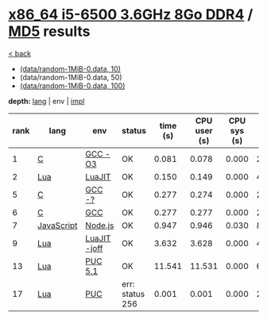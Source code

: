 # [x86_64 i5-6500 3.6GHz 8Go DDR4]({{site.baseurl}}/hosts/x86-64_i5-6500) / [MD5]({{site.baseurl}}/works/md5) results

[< back]({{site.baseurl}}/results/x86-64_i5-6500)
* [(data/random-1MiB-0.data, 10)]({{site.baseurl}}/results/x86-64_i5-6500/md5/1-2)
* (data/random-1MiB-0.data, 50)
* [(data/random-1MiB-0.data, 100)]({{site.baseurl}}/results/x86-64_i5-6500/md5/3-2)

**depth:** [lang]({{site.baseurl}}/results/x86-64_i5-6500/md5/2-1) | env | [impl]({{site.baseurl}}/results/x86-64_i5-6500/md5/2-3)

rank | lang | env | status | time (s) | CPU user (s) | CPU sys (s) | mem (kB) | impl
--- | --- | --- | --- | --- | --- | --- | --- | ---
1 | [C]({{site.baseurl}}/langs/c) | [GCC -O3]({{site.baseurl}}/langs/c/envs/gcc-O3) | OK | 0.081 | 0.078 | 0.000 | 2268 | [solar_openwall.c]({{site.github.repository_url}}/blob/master/langs/c/impls/md5/solar_openwall.c)
2 | [Lua]({{site.baseurl}}/langs/lua) | [LuaJIT]({{site.baseurl}}/langs/lua/envs/luajit) | OK | 0.150 | 0.149 | 0.000 | 4572 | [jit-ffi2.lua]({{site.github.repository_url}}/blob/master/langs/lua/impls/md5/jit-ffi2.lua)
5 | [C]({{site.baseurl}}/langs/c) | [GCC -?]({{site.baseurl}}/langs/c/envs/gcc-any) | OK | 0.277 | 0.274 | 0.000 | 2356 | [solar_openwall.c]({{site.github.repository_url}}/blob/master/langs/c/impls/md5/solar_openwall.c)
6 | [C]({{site.baseurl}}/langs/c) | [GCC]({{site.baseurl}}/langs/c/envs/gcc) | OK | 0.277 | 0.277 | 0.000 | 2296 | [solar_openwall.c]({{site.github.repository_url}}/blob/master/langs/c/impls/md5/solar_openwall.c)
7 | [JavaScript]({{site.baseurl}}/langs/javascript) | [Node.js]({{site.baseurl}}/langs/javascript/envs/nodejs) | OK | 0.947 | 0.946 | 0.030 | 87752 | [fastest963.js]({{site.github.repository_url}}/blob/master/langs/javascript/impls/md5/fastest963.js)
9 | [Lua]({{site.baseurl}}/langs/lua) | [LuaJIT -joff]({{site.baseurl}}/langs/lua/envs/luajit-joff) | OK | 3.632 | 3.628 | 0.000 | 4332 | [jit-opt.lua]({{site.github.repository_url}}/blob/master/langs/lua/impls/md5/jit-opt.lua)
13 | [Lua]({{site.baseurl}}/langs/lua) | [PUC 5.1]({{site.baseurl}}/langs/lua/envs/lua51) | OK | 11.541 | 11.531 | 0.000 | 6428 | [jit-opt.lua]({{site.github.repository_url}}/blob/master/langs/lua/impls/md5/jit-opt.lua)
17 | [Lua]({{site.baseurl}}/langs/lua) | [PUC]({{site.baseurl}}/langs/lua/envs/lua) | err: status 256 | 0.001 | 0.001 | 0.000 | 2860 | [jit.lua]({{site.github.repository_url}}/blob/master/langs/lua/impls/md5/jit.lua)
